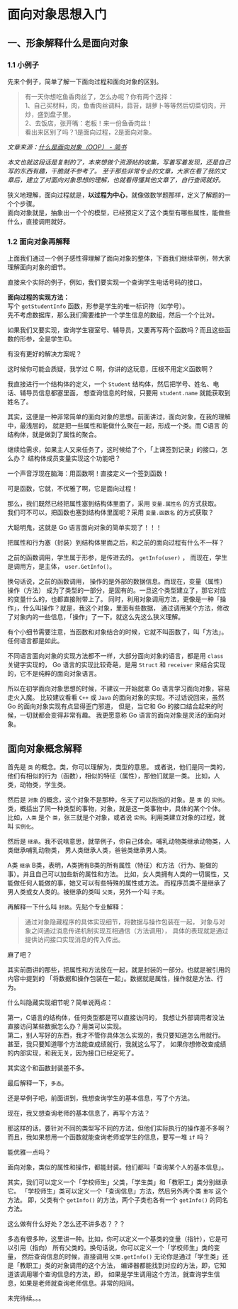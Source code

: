 # 面向对象思想入门
## 一、形象解释什么是面向对象
### 1.1 小例子
先来个例子，简单了解一下面向过程和面向对象的区别。

> 有一天你想吃鱼香肉丝了，怎么办呢？你有两个选择：  
1、自己买材料，肉，鱼香肉丝调料，蒜苔，胡萝卜等等然后切菜切肉，开炒，盛到盘子里。  
2、去饭店，张开嘴：老板！来一份鱼香肉丝！  
> 看出来区别了吗？1是面向过程，2是面向对象。

*文章来源：[什么是面向对象（OOP） - 简书](https://www.jianshu.com/p/7a5b0043b035)*

*本文也就这段话是复制的了，本来想做个资源帖的收集，写着写着发现，还是自己写的东西有趣，干脆就不参考了。
至于那些非常专业的文章，大家在看了我的文章后，建立了对面向对象思想的理解，也就看得懂其他文章了，自行查阅就好。*

狭义地理解，面向过程就是，**以过程为中心**，就像做数学题那样，定义了解题的一个个步骤。  
面向对象就是，抽象出一个个的模型，已经预定义了这个类型有哪些属性，能做些什么，直接调用就好。 
### 1.2 面向对象再解释

上面我们通过一个例子感性得理解了面向对象的整体，下面我们继续举例，带大家理解面向对象的细节。  

直接来个实际的例子，例如，我们要实现一个查询学生电话号码的接口。  

**面向过程的实现方法：**  
写个 `getStudentInfo` 函数，形参是学生的唯一标识符（如学号）。  
先不考虑数据库，那么我们需要维护一个学生信息的数组，然后一个个比对。  

如果我们又要实现，查询学生寝室号、辅导员，又要再写两个函数吗？而且这些函数的形参，全是学生ID。  

有没有更好的解决方案呢？

这时候你可能会质疑，我学过 C 啊，你讲的这玩意，压根不用定义函数啊？  

我直接进行一个结构体的定义，一个 `Student` 结构体，然后把学号、姓名、电话、辅导员信息都塞里面，
想查询信息的时候，只要用 `student.name` 就能获取到姓名了。  

其实，这便是一种非常简单的面向对象的思想。前面讲过，面向对象，在我的理解中，最浅层的，
就是把一些属性和能做什么聚在一起，形成一个类。而 C语言 的结构体，就是做到了属性的聚合。  

继续给需求，如果主人又来任务了，这时候给了个，「上课签到记录」的接口，怎么办？
结构体成员变量实现这个功能吧？

一个声音浮现在脑海：用函数啊！直接定义一个签到函数！

可是函数，它就，不优雅了啊，它是面向过程！

那么，我们既然已经把属性塞到结构体里面了，采用 `变量.属性名` 的方式获取。  
我们可不可以，把函数也塞到结构体里面呢？采用 `变量.函数名` 的方式获取？

大聪明鬼，这就是 Go 语言面向对象的简单实现了！！！

把属性和行为塞（封装）到结构体里面之后，和之前的面向过程有什么不一样？

之前的函数调用，学生属于形参，是传进去的。 `getInfo(user)` ，
而现在，学生是调用方，是主体， `user.GetInfo()`。

换句话说，之前的函数调用， 操作的是外部的数据信息。而现在，变量（属性）操作（方法）
成为了类型的一部分，是固有的。一旦这个类型建立了，那它对应的变量什么的，也都直接附带上了。
同时，利用对象调用方法，更像是一种「操作」，什么叫操作？就是，我这个对象，里面有些数据，
通过调用某个方法，修改了对象内的一些信息，「操作」了一下。就这么先这么狭义理解。


有个小细节需要注意，当函数和对象结合的时候，它就不叫函数了，叫「方法」。任何语言都是如此。  

不同语言面向对象的实现方法都不一样，大部分面向对象的语言，都是用 `class` 关键字实现的，
Go 语言的实现比较奇葩，是用 `Struct` 和 `receiver` 来结合实现的，它不是纯粹的面向对象语言。  

所以在初学面向对象思想的时候，不建议一开始就拿 Go 语言学习面向对象，容易走火入魔。
比较建议看看 `C++` 或 `Java` 的面向对象的实现。不过话说回来，虽然 Go 的面向对象实现有点显得歪门邪道，
但是，当它和 Go 的接口结合起来的时候，一切就都会变得非常有趣。
我更愿意称 Go 语言的面向对象是灵活的面向对象。

## 面向对象概念解释
首先是 `类` 的概念。类，你可以理解为，类型的意思。
或者说，他们是同一类的，他们有相似的行为（函数），相似的特征（属性），那他们就是一类。
比如，人类，动物类，学生类。  

然后是 `对象` 的概念，这个对象不是那种，冬天了可以抱抱的对象。是 `类` 的 `实例`。  
类，概括出了同一种类型的事物，对象，就是这一类事物中，具体的某个个体。  
比如，`人类` 是个 `类`，张三就是个对象，或者说 `实例`。利用类建立对象的过程，就叫 `实例化`。

然后是 `继承`。我不说啥意思，就举例子，你自己体会。哺乳动物类继承动物类，人类继承哺乳动物类，
男人类继承人类，爸爸类继承男人类。

A类 `继承` B类，表明，A类拥有B类的所有属性（特征）和方法（行为、能做的事）。并且自己可以加些新的属性和方法。
比如，女人类拥有人类的一切属性，又能做任何人能做的事，她又可以有些特殊的属性或方法。
而程序员类不是继承了男人类或女人类的。被继承的类叫 `父类`，另外一个叫 `子类`。

再解释一下什么叫 `封装`。先贴个专业解释：
> 通过对象隐藏程序的具体实现细节，将数据与操作包装在一起，
> 对象与对象之间通过消息传递机制实现互相通信（方法调用），
> 具体的表现就是通过提供访问接口实现消息的传入传出。

麻了吧？

其实前面讲的那些，把属性和方法放在一起，就是封装的一部分。也就是被引用的内容中提到的
「将数据和操作包装在一起」。数据就是属性，操作就是方法、行为。

什么叫隐藏实现细节呢？简单说两点：

第一，C语言的结构体，任何类型都是可以直接访问的，
我想让外部调用者没法直接访问某些数据怎么办？用类可以实现。  
第二，别人写好的东西，我才不管你具体怎么实现的，我只要知道怎么用就行。
甚至，我只要知道哪个方法能查成绩就行，我就这么写了，
如果你想修改查成绩的内部实现，和我无关，因为接口已经定死了。

其实这个和函数封装差不多。

最后解释一下，`多态`。

还是举例子吧，前面讲到，我想查询学生的基本信息，写了个方法。

现在，我又想查询老师的基本信息了，再写个方法？

那这样的话，要针对不同的类型写不同的方法，但他们实际执行的操作差不多啊？
而且，我如果想用一个函数就能查询老师或学生的信息，要写一堆 `if` 吗？

能优雅一点吗？

面向对象，类似的属性和操作，都能封装。他们都叫「查询某个人的基本信息」。

其实，我们可以定义一个「学校师生」父类，「学生类」和「教职工」类分别继承它。
「学校师生」类可以定义一个「查询信息」方法，然后另外两个类 `重写` 这个方法。
即，父类有个 `getInfo()` 的方法，两个子类也各有一个 `getInfo()` 的同名方法。

这么做有什么好处？怎么还不讲多态？？？

多态有很多种，这里讲一种。比如，你可以定义一个基类的变量（指针），它是可以引用（指向）
所有父类的。换句话说，你可以定义一个「学校师生」类的变量，
然后查询信息的时候，直接调用 `父类.getInfo()`
无论你是通过「学生类」还是「教职工」类的对象调用的这个方法，
编译器都能找到对应的方法，即，它知道该调用哪个查询信息的方法，即，
如果是学生调用这个方法，就查询学生信息，如果是老师就查询老师信息。非常的阳间。

未完待续。。。
